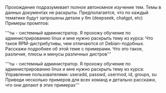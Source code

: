 Прохождение подразумевает полное автономное изучение тем.
Темы в данных документах не раскрыты.
Предполагается, что по каждый тематике будут запрошены детали у llm (deepseek, chatgpt, etc)
Примеры промптов:

'''ты - системный администратор.
Я прохожу обучение по администрированию linux и мне нужно раскрыть тему из курса: Что такое RPM-дистрибутивы, чем отличаются от Debian-подобных.
Расскажи подробнее об этой теме с примерами. Что это такое, различия, плюсы и минусы различных дистров'''


'''ты - системный администратор.
Я прохожу обучение по администрированию linux и мне нужно раскрыть тему из курса: Управление пользователями: useradd, passwd, usermod, id, groups, su
Приведи несколько примеров для всех команд и детально расскажи, что они делают в этих примерах'''
